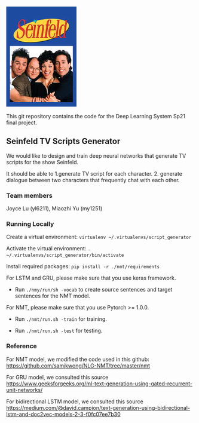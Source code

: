 ![alt text](https://github.com/joyceluyy/Deep_Learning_System_Project/blob/master/Seinfeld.jpeg?raw=true)

This git repository contains the code for the Deep Learning System Sp21 final project.
## Seinfeld TV Scripts Generator
We would like to design and train deep neural networks that generate TV scripts for the show Seinfeld.

It should be able to 1.generate TV script for each character. 2. generate dialogue between two characters that frequently chat with each other.

### Team members
Joyce Lu (yl6211), Miaozhi Yu (my1251)

### Running Locally
Create a virtual environment:
```virtualenv ~/.virtualenvs/script_generator```

Activate the virtual environment:
```. ~/.virtualenvs/script_generator/bin/activate```

Install required packages:
```pip install -r ./nmt/requirements```

For LSTM and GRU, please make sure that you use keras framework.

- Run ```./nmy/run/sh -vocab``` to create source sentences and target sentences for the NMT model.

For NMT, please make sure that you use Pytorch >= 1.0.0.
- Run ```./nmt/run.sh -train``` for training.

- Run ```./nmt/run.sh -test``` for testing.

### Reference
For NMT model, we modified the code used in this github: https://github.com/samjkwong/NLG-NMT/tree/master/nmt

For GRU model, we consulted this source https://www.geeksforgeeks.org/ml-text-generation-using-gated-recurrent-unit-networks/

For bidirectional LSTM model, we consulted this source https://medium.com/@david.campion/text-generation-using-bidirectional-lstm-and-doc2vec-models-2-3-f0fc07ee7b30


